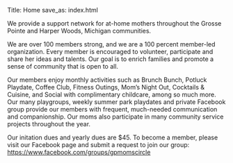 Title: Home
save_as: index.html

We provide a support network for at-home mothers throughout the Grosse Pointe and Harper Woods, Michigan communities.

We are over 100 members strong, and we are a 100 percent member-led organization. Every member is encouraged to volunteer, participate and share her ideas and talents. Our goal is to enrich families and promote a sense of community that is open to all.

Our members enjoy monthly activities such as Brunch Bunch, Potluck Playdate, Coffee Club, Fitness Outings, Mom’s Night Out, Cocktails & Cuisine, and Social with complimentary childcare, among so much more. Our many playgroups, weekly summer park playdates and private Facebook group provide our members with frequent, much-needed communication and companionship. Our moms also participate in many community service projects throughout the year.

Our initation dues and yearly dues are $45. To become a member, please visit our Facebook page and submit a request to join our group: https://www.facebook.com/groups/gpmomscircle
